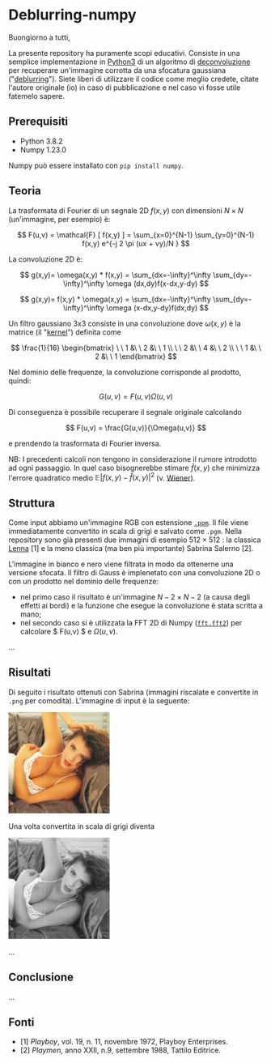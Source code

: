 # Deblurring-numpy

Buongiorno a tutti,

La presente repository ha puramente scopi educativi. Consiste in una semplice implementazione in [Python3](https://www.python.org/) di un algoritmo di [deconvoluzione](https://en.wikipedia.org/wiki/Deconvolution) per recuperare un'immagine corrotta da una sfocatura gaussiana ("[deblurring](https://en.wikipedia.org/wiki/Deblurring)"). Siete liberi di utilizzare il codice come meglio credete, citate l'autore originale (io) in caso di pubblicazione e nel caso vi fosse utile fatemelo sapere.

## Prerequisiti
- Python 3.8.2
- Numpy 1.23.0

Numpy può essere installato con `pip install numpy`.

## Teoria
La trasformata di Fourier di un segnale 2D $f(x,y)$ con dimensioni $N \times N$ (un'immagine, per esempio) è:

$$ F(u,v) = \mathcal{F} [ f(x,y) ] = \sum_{x=0}^{N-1} \sum_{y=0}^{N-1} f(x,y) e^{-j 2 \pi (ux + vy)/N } $$

La convoluzione 2D è:

$$ g(x,y)= \omega(x,y) * f(x,y) = \sum_{dx=-\infty}^\infty \sum_{dy=-\infty}^\infty \omega (dx,dy)f(x-dx,y-dy) $$

$$ g(x,y)= f(x,y) * \omega(x,y) = \sum_{dx=-\infty}^\infty \sum_{dy=-\infty}^\infty \omega (x-dx,y-dy)f(dx,dy) $$

Un filtro gaussiano 3x3 consiste in una convoluzione dove $\omega(x,y)$ è la matrice (il "[kernel](https://en.wikipedia.org/wiki/Kernel_(image_processing))") definita come

$$
\frac{1}{16}
\begin{bmatrix}
\ \ 1 &\ \  2 &\ \  1 \\
\ \ 2 &\ \  4 &\ \  2 \\
\ \ 1 &\ \  2 &\ \  1
\end{bmatrix}
$$

Nel dominio delle frequenze, la convoluzione corrisponde al prodotto, quindi:

$$ G(u,v) = F(u,v) \Omega(u,v) $$

Di conseguenza è possibile recuperare il segnale originale calcolando

$$ F(u,v) = \frac{G(u,v)}{\Omega(u,v)} $$

e prendendo la trasformata di Fourier inversa. 

NB: I precedenti calcoli non tengono in considerazione il rumore introdotto ad ogni passaggio. In quel caso bisognerebbe stimare  $\hat{f}(x,y)$ che minimizza l'errore quadratico medio $\mathbb{E} \left| f(x,y) - \hat{f}(x,y) \right|^2$ (v. [Wiener](https://en.wikipedia.org/wiki/Wiener_deconvolution)).

## Struttura 
Come input abbiamo un'immagine RGB con estensione [`.ppm`](https://en.wikipedia.org/wiki/Netpbm). Il file viene immediatamente convertito in scala di grigi e salvato come `.pgm`. Nella repository sono già presenti due immagini di esempio $512 \times 512$ : la classica [Lenna](https://en.wikipedia.org/wiki/Lenna) [1] e la meno classica (ma ben più importante) Sabrina Salerno [2].

L'immagine in bianco e nero viene filtrata in modo da ottenerne una versione sfocata. Il filtro di Gauss è implenetato con una convoluzione 2D o con un prodotto nel dominio delle frequenze:
- nel primo caso il risultato è un'immagine $N-2 \times N-2$ (a causa degli effetti ai bordi) e la funzione che esegue la convoluzione è stata scritta a mano;
- nel secondo caso si è utilizzata la FFT 2D di Numpy ([`fft.fft2`](https://numpy.org/doc/stable/reference/generated/numpy.fft.fft2.html)) per calcolare $ F(u,v) $ e $\Omega(u,v)$.

...

## Risultati
Di seguito i risultato ottenuti con Sabrina (immagini riscalate e convertite in `.png` per comodità). L'immagine di input è la seguente:

[<img src="https://raw.githubusercontent.com/ClaudioMartino/Deblurring-numpy/main/docs/images/sabrina.png" width="200">](docs/images/sabrina.png)

Una volta convertita in scala di grigi diventa

[<img src="https://raw.githubusercontent.com/ClaudioMartino/Deblurring-numpy/main/docs/images/sabrina_gray.png" width="200">](docs/images/sabrina_gray.png)

...

## Conclusione 
...

## Fonti
- [1] *Playboy*, vol. 19, n. 11, novembre 1972, Playboy Enterprises.
- [2] *Playmen*, anno XXII, n.9, settembre 1988, Tattilo Editrice.
